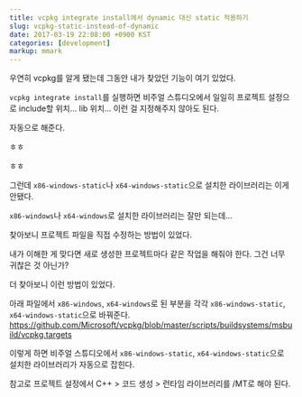 ```yaml
---
title: vcpkg integrate install에서 dynamic 대신 static 적용하기
slug: vcpkg-static-instead-of-dynamic
date: 2017-03-19 22:08:00 +0900 KST
categories: [development]
markup: mmark
---
```


우연히 vcpkg를 알게 됐는데 그동안 내가 찾았던 기능이 여기 있었다.

`vcpkg integrate install`를 실행하면
비주얼 스튜디오에서 일일히 프로젝트 설정으로 include할 위치... lib 위치...
이런 걸 지정해주지 않아도 된다.

자동으로 해준다.

ㅎㅎ

ㅎㅎ

그런데 `x86-windows-static`나 `x64-windows-static`으로 설치한 라이브러리는 이게 안됐다.

`x86-windows`나 `x64-windows`로 설치한 라이브러리는 잘만 되는데...

찾아보니 프로젝트 파일을 직접 수정하는 방법이 있었다.

내가 이해한 게 맞다면 새로 생성한 프로젝트마다 같은 작업을 해줘야 한다.
그건 너무 귀찮은 것 아닌가?

더 찾아보니 이런 방법이 있었다.

아래 파일에서 `x86-windows`, `x64-windows`로 된 부분을 각각 `x86-windows-static`, `x64-windows-static`으로 바꿔준다.
<https://github.com/Microsoft/vcpkg/blob/master/scripts/buildsystems/msbuild/vcpkg.targets>

이렇게 하면 비주얼 스튜디오에서 `x86-windows-static`, `x64-windows-static`으로 설치한 라이브러리가 자동으로 잡힌다.

참고로 프로젝트 설정에서 C++ > 코드 생성 > 런타임 라이브러리를 /MT로 해야 된다.
